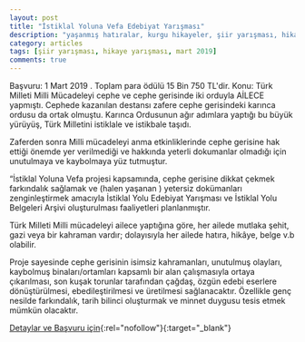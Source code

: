 ```yaml
---
layout: post
title: "İstiklal Yoluna Vefa Edebiyat Yarışması"
description: "yaşanmış hatıralar, kurgu hikayeler, şiir yarışması, hikaye yarışması, öykü yarışması, 2019, istiklal yolu"
category: articles
tags: [şiir yarışması, hikaye yarışması, mart 2019]
comments: true
---
```


Başvuru: 1 Mart 2019 . Toplam para ödülü 15 Bin 750 TL'dir.
Konu:
Türk Milleti Milli Mücadeleyi cephe ve cephe gerisinde iki orduyla AİLECE yapmıştı. Cephede kazanılan destansı zafere cephe gerisindeki karınca ordusu da ortak olmuştu.  Karınca Ordusunun ağır adımlara yaptığı bu büyük yürüyüş, Türk Milletini istiklale ve istikbale taşıdı.

Zaferden sonra Milli mücadeleyi anma etkinliklerinde cephe gerisine hak ettiği önemde yer verilmediği ve hakkında yeterli dokumanlar olmadığı için unutulmaya ve kaybolmaya yüz tutmuştur.

“İstiklal Yoluna Vefa projesi kapsamında, cephe gerisine dikkat çekmek farkındalık sağlamak ve (halen yaşanan )  yetersiz  dokümanları zenginleştirmek   amacıyla İstiklal Yolu Edebiyat Yarışması ve İstiklal Yolu Belgeleri Arşivi oluşturulması faaliyetleri planlanmıştır.

Türk Milleti Milli mücadeleyi ailece yaptığına göre, her ailede mutlaka şehit, gazi veya bir kahraman vardır; dolayısıyla her ailede hatıra, hikâye,  belge v.b   olabilir.

Proje sayesinde cephe gerisinin isimsiz kahramanları, unutulmuş olayları, kaybolmuş binaları/ortamları kapsamlı bir alan çalışmasıyla ortaya çıkarılması, son kuşak torunlar tarafından çağdaş, özgün edebi eserlere dönüştürülmesi, ebedileştirilmesi ve üretilmesi sağlanacaktır.  Özellikle genç nesilde farkındalık, tarih bilinci oluşturmak ve minnet duygusu tesis etmek mümkün olacaktır.


[Detaylar ve Başvuru için](http://prosds.istiklalyolu.com/sartname-2/sartname/?utm_source=edebiyatyarismalari.com&utm_medium=affiliate){:rel="nofollow"}{:target="_blank"}